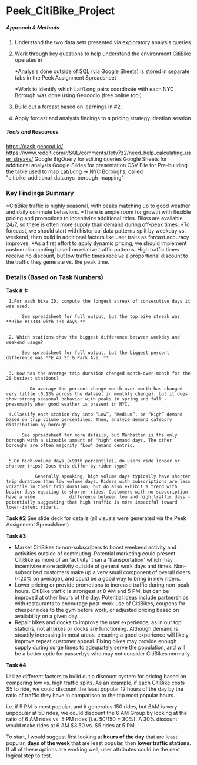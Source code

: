# Peek_CitiBike_Project

##### Approach & Methods

1. Understand the two data sets presented via exploratory analysis queries
2. Work through key questions to help understand the environment CitiBike operates in

   *Analysis done outside of SQL (via Google Sheets) is stored in separate tabs in the Peek Assignment Spreadsheet

   *Work to identify which Lat/Long pairs coordinate with each NYC Borough was done using Geocodio (free online tool)
3. Build out a forcast based on learnings in #2.
4. Apply forcast and analysis findings to a pricing strategy ideation session



##### Tools and Resources

https://dash.geocod.io/
https://www.reddit.com/r/SQL/comments/1etv7z2/need_help_calculating_user_streaks/
Google BigQuery for editing queries
Google Sheets for additional analysis
Google Slides for presentation
CSV File for Pre-building the table used to map Lat/Long -> NYC Boroughs, called "citibike_additional_data.nyc_borough_mapping" 


### Key Findings Summary

*CitiBike traffic is highly seasonal, with peaks matching up to good weather and daily commute behaviors.
*There is ample room for growth with flexible pricing and promotions to incentivize additional rides. Bikes are available 24/7, so there is often more supply than demand during off-peak times.
*To forecast, we should start with historical data patterns split by weekday vs. weekend, then build in additional factors like user traits as forcast accuracy improves. 
*As a first effort to apply dynamic pricing, we should implement custom discounting based on relative traffic patterns. High traffic times receive no discount, but low traffic times receive a proportional discount to the traffic they generate vs. the peak time. 

### Details (Based on Task Numbers)

**Task # 1:**

     1.For each bike ID, compute the longest streak of consecutive days it was used.

          See spreadsheet for full output, but the top bike streak was **Bike #17333 with 131 days.**


     2. Which stations show the biggest difference between weekday and weekend usage?

          See spreadsheet for full output, but the biggest percent difference was **E 47 St & Park Ave. **


     3. How has the average trip duration changed month-over-month for the 20 busiest stations?

             On average the percent change month over month has changed very little (0.13% across the dataset in monthly change), but it does show strong seasonal behavior with peaks in spring and fall - presumably when good weather is present in NYC. 

     4.Classify each station-day into “Low”, “Medium”, or “High” demand based on trip volume percentiles. Then, analyze demand category distribution by borough.

          See spreadsheet for more details, but Manhattan is the only borough with a sizeable amount of 'high' demand days. The other boroughs are often majority "Low" demand centric. 


     5.On high-volume days (>90th percentile), do users ride longer or shorter trips? Does this differ by rider type?

               Generally speaking, high volume days typically have shorter trip duration than low volume days. Riders with subscriptions are less volatile in their trip duration, but do also exhibit a trend with busier days equating to shorter rides. Customers with no subscription have a wide             difference between low and high traffic days - potentially suggesting that high traffic is more impactful toward lower-intent riders.


**Task #2**
See slide deck for details (all visuals were generated via the Peek Assignment Spreadsheet)

**Task #3**
* Market CitiBikes to non-subscribers to boost weekend activity and activities outside of commuting. Potential marketing could present CitiBike as more of an 'activity' than a 'transportation' which may incentivize more activity outside of general work days and times. Non-subscribed customers make up a very small component of overall riders (<20% on average), and could be a good way to bring in new riders.
* Lower pricing or provide promotions to increase traffic during non-peak hours. CitiBike traffic is strongest at 8 AM and 5 PM, but can be improved at other hours of the day. Potential ideas include partnerships with restaurants to encourage post-work use of CitiBikes, coupons for cheaper rides to the gym before work, or adjusted pricing based on availability on a given day.
* Repair bikes and docks to improve the user experience, as in our top stations, not all bikes or docks are functioning. Although demand is steadily increasing in most areas, ensuring a good experience will likely improve repeat customer appeal. Fixing bikes may provide enough supply during surge times to adequately serve the population, and will be a better optic for passerbys who may not consider CitiBikes normally.

**Task #4**

Utilize different factors to build out a discount system for pricing based on comparing low vs. high traffic splits.
As an example, if each CitiBike costs $5 to ride, we could discount the least popular 12 hours of the day by the ratio of traffic they have in comparison to the top most popular hours. 

i.e. if 5 PM is most popular, and it generates 150 rides, but 6AM is very unpopular at 50 rides, we could discount the 6 AM Group by looking at the ratio of 6 AM rides vs. 5 PM rides (i.e. 50/150 = 30%). A 30% discount would make rides at 6 AM $3.50 vs. $5 rides at 5 PM.

To start, I would suggest first looking at **hours of the day** that are least popular, **days of the week** that are least popular, then **lower traffic stations**. If all of these options are working well, user attributes could be the next logical step to test. 
